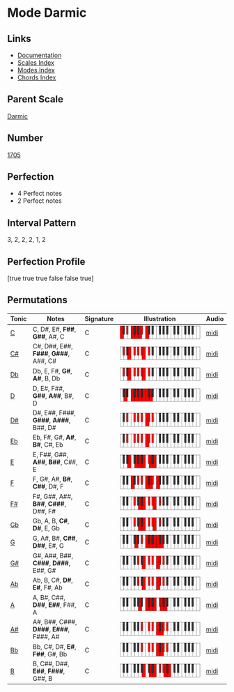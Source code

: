 # Mode Darmic

## Links

- [Documentation](index.md)
- [Scales Index](Scales.md)
- [Modes Index](Modes.md)
- [Chords Index](Chords.md)

## Parent Scale

[Darmic](ScaleDarmic.md)

## Number

[1705](https://ianring.com/musictheory/scales/1705)

## Perfection

- 4 Perfect notes
- 2 Perfect notes

## Interval Pattern

3, 2, 2, 2, 1, 2

## Perfection Profile

[true true true false false true]

## Permutations

| Tonic | Notes | Signature | Illustration | Audio |
|-------|-------|-----------|--------------|-------|
| [C](ModeCNaturalDarmic.md) | C, D#, E#, **F##**, **G##**, A#, C | C | ![CNaturalDarmic](ModeCNaturalDarmic.png) | [midi](https://github.com/edipermadi/music/blob/main/docs/ModeCNaturalDarmic.mid?raw=true) |
| [C#](ModeCSharpDarmic.md) | C#, D##, E##, **F###**, **G###**, A##, C# | C | ![CSharpDarmic](ModeCSharpDarmic.png) | [midi](https://github.com/edipermadi/music/blob/main/docs/ModeCSharpDarmic.mid?raw=true) |
| [Db](ModeDFlatDarmic.md) | Db, E, F#, **G#**, **A#**, B, Db | C | ![DFlatDarmic](ModeDFlatDarmic.png) | [midi](https://github.com/edipermadi/music/blob/main/docs/ModeDFlatDarmic.mid?raw=true) |
| [D](ModeDNaturalDarmic.md) | D, E#, F##, **G##**, **A##**, B#, D | C | ![DNaturalDarmic](ModeDNaturalDarmic.png) | [midi](https://github.com/edipermadi/music/blob/main/docs/ModeDNaturalDarmic.mid?raw=true) |
| [D#](ModeDSharpDarmic.md) | D#, E##, F###, **G###**, **A###**, B##, D# | C | ![DSharpDarmic](ModeDSharpDarmic.png) | [midi](https://github.com/edipermadi/music/blob/main/docs/ModeDSharpDarmic.mid?raw=true) |
| [Eb](ModeEFlatDarmic.md) | Eb, F#, G#, **A#**, **B#**, C#, Eb | C | ![EFlatDarmic](ModeEFlatDarmic.png) | [midi](https://github.com/edipermadi/music/blob/main/docs/ModeEFlatDarmic.mid?raw=true) |
| [E](ModeENaturalDarmic.md) | E, F##, G##, **A##**, **B##**, C##, E | C | ![ENaturalDarmic](ModeENaturalDarmic.png) | [midi](https://github.com/edipermadi/music/blob/main/docs/ModeENaturalDarmic.mid?raw=true) |
| [F](ModeFNaturalDarmic.md) | F, G#, A#, **B#**, **C##**, D#, F | C | ![FNaturalDarmic](ModeFNaturalDarmic.png) | [midi](https://github.com/edipermadi/music/blob/main/docs/ModeFNaturalDarmic.mid?raw=true) |
| [F#](ModeFSharpDarmic.md) | F#, G##, A##, **B##**, **C###**, D##, F# | C | ![FSharpDarmic](ModeFSharpDarmic.png) | [midi](https://github.com/edipermadi/music/blob/main/docs/ModeFSharpDarmic.mid?raw=true) |
| [Gb](ModeGFlatDarmic.md) | Gb, A, B, **C#**, **D#**, E, Gb | C | ![GFlatDarmic](ModeGFlatDarmic.png) | [midi](https://github.com/edipermadi/music/blob/main/docs/ModeGFlatDarmic.mid?raw=true) |
| [G](ModeGNaturalDarmic.md) | G, A#, B#, **C##**, **D##**, E#, G | C | ![GNaturalDarmic](ModeGNaturalDarmic.png) | [midi](https://github.com/edipermadi/music/blob/main/docs/ModeGNaturalDarmic.mid?raw=true) |
| [G#](ModeGSharpDarmic.md) | G#, A##, B##, **C###**, **D###**, E##, G# | C | ![GSharpDarmic](ModeGSharpDarmic.png) | [midi](https://github.com/edipermadi/music/blob/main/docs/ModeGSharpDarmic.mid?raw=true) |
| [Ab](ModeAFlatDarmic.md) | Ab, B, C#, **D#**, **E#**, F#, Ab | C | ![AFlatDarmic](ModeAFlatDarmic.png) | [midi](https://github.com/edipermadi/music/blob/main/docs/ModeAFlatDarmic.mid?raw=true) |
| [A](ModeANaturalDarmic.md) | A, B#, C##, **D##**, **E##**, F##, A | C | ![ANaturalDarmic](ModeANaturalDarmic.png) | [midi](https://github.com/edipermadi/music/blob/main/docs/ModeANaturalDarmic.mid?raw=true) |
| [A#](ModeASharpDarmic.md) | A#, B##, C###, **D###**, **E###**, F###, A# | C | ![ASharpDarmic](ModeASharpDarmic.png) | [midi](https://github.com/edipermadi/music/blob/main/docs/ModeASharpDarmic.mid?raw=true) |
| [Bb](ModeBFlatDarmic.md) | Bb, C#, D#, **E#**, **F##**, G#, Bb | C | ![BFlatDarmic](ModeBFlatDarmic.png) | [midi](https://github.com/edipermadi/music/blob/main/docs/ModeBFlatDarmic.mid?raw=true) |
| [B](ModeBNaturalDarmic.md) | B, C##, D##, **E##**, **F###**, G##, B | C | ![BNaturalDarmic](ModeBNaturalDarmic.png) | [midi](https://github.com/edipermadi/music/blob/main/docs/ModeBNaturalDarmic.mid?raw=true) |
